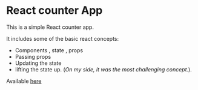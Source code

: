 # React counter App
This is a simple React counter app.

It includes some of the basic react concepts:

* Components , state , props
* Passing props
* Updating the state
* lifting the state up. (*On my side, it was the most challenging concept.*).

Available [here](https://watchreactapp.herokuapp.com/ 'react-app')

